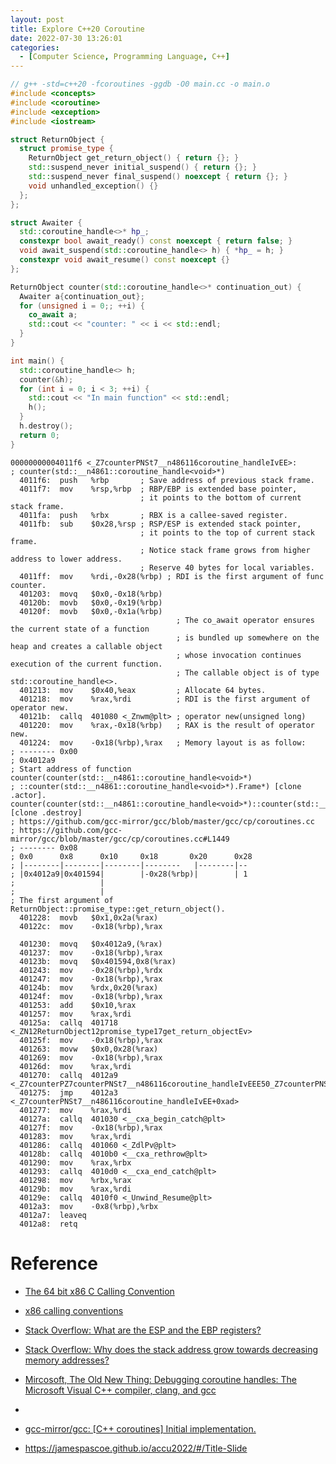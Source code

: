 ```yaml
---
layout: post
title: Explore C++20 Coroutine
date: 2022-07-30 13:26:01
categories:
  - [Computer Science, Programming Language, C++]
---
```


```cpp
// g++ -std=c++20 -fcoroutines -ggdb -O0 main.cc -o main.o
#include <concepts>
#include <coroutine>
#include <exception>
#include <iostream>

struct ReturnObject {
  struct promise_type {
    ReturnObject get_return_object() { return {}; }
    std::suspend_never initial_suspend() { return {}; }
    std::suspend_never final_suspend() noexcept { return {}; }
    void unhandled_exception() {}
  };
};

struct Awaiter {
  std::coroutine_handle<>* hp_;
  constexpr bool await_ready() const noexcept { return false; }
  void await_suspend(std::coroutine_handle<> h) { *hp_ = h; }
  constexpr void await_resume() const noexcept {}
};

ReturnObject counter(std::coroutine_handle<>* continuation_out) {
  Awaiter a{continuation_out};
  for (unsigned i = 0;; ++i) {
    co_await a;
    std::cout << "counter: " << i << std::endl;
  }
}

int main() {
  std::coroutine_handle<> h;
  counter(&h);
  for (int i = 0; i < 3; ++i) {
    std::cout << "In main function" << std::endl;
    h();
  }
  h.destroy();
  return 0;
}
```

```assembly
00000000004011f6 <_Z7counterPNSt7__n486116coroutine_handleIvEE>:
; counter(std::__n4861::coroutine_handle<void>*)
  4011f6:  push   %rbp       ; Save address of previous stack frame.
  4011f7:  mov    %rsp,%rbp  ; RBP/EBP is extended base pointer,
                             ; it points to the bottom of current stack frame.
  4011fa:  push   %rbx       ; RBX is a callee-saved register.
  4011fb:  sub    $0x28,%rsp ; RSP/ESP is extended stack pointer,
                             ; it points to the top of current stack frame.
                             ; Notice stack frame grows from higher address to lower address.
                             ; Reserve 40 bytes for local variables.
  4011ff:  mov    %rdi,-0x28(%rbp) ; RDI is the first argument of func counter.
  401203:  movq   $0x0,-0x18(%rbp)
  40120b:  movb   $0x0,-0x19(%rbp)
  40120f:  movb   $0x0,-0x1a(%rbp)
                                     ; The co_await operator ensures the current state of a function
                                     ; is bundled up somewhere on the heap and creates a callable object
                                     ; whose invocation continues execution of the current function.
                                     ; The callable object is of type std::coroutine_handle<>.
  401213:  mov    $0x40,%eax         ; Allocate 64 bytes.
  401218:  mov    %rax,%rdi          ; RDI is the first argument of operator new.
  40121b:  callq  401080 <_Znwm@plt> ; operator new(unsigned long)
  401220:  mov    %rax,-0x18(%rbp)   ; RAX is the result of operator new.
  401224:  mov    -0x18(%rbp),%rax   ; Memory layout is as follow:
; -------- 0x00
; 0x4012a9
; Start address of function counter(counter(std::__n4861::coroutine_handle<void>*)
; ::counter(std::__n4861::coroutine_handle<void>*).Frame*) [clone .actor].
counter(counter(std::__n4861::coroutine_handle<void>*)::counter(std::__n4861::coroutine_handle<void>*).Frame*) [clone .destroy]
; https://github.com/gcc-mirror/gcc/blob/master/gcc/cp/coroutines.cc
; https://github.com/gcc-mirror/gcc/blob/master/gcc/cp/coroutines.cc#L1449
; -------- 0x08
; 0x0      0x8      0x10     0x18       0x20      0x28
; |--------|--------|--------|--------   |--------|--
; |0x4012a9|0x401594|        |-0x28(%rbp)|        | 1
;                   |
;                   |
; The first argument of ReturnObject::promise_type::get_return_object().
  401228:  movb   $0x1,0x2a(%rax)
  40122c:  mov    -0x18(%rbp),%rax

  401230:  movq   $0x4012a9,(%rax)
  401237:  mov    -0x18(%rbp),%rax
  40123b:  movq   $0x401594,0x8(%rax)
  401243:  mov    -0x28(%rbp),%rdx
  401247:  mov    -0x18(%rbp),%rax
  40124b:  mov    %rdx,0x20(%rax)
  40124f:  mov    -0x18(%rbp),%rax
  401253:  add    $0x10,%rax
  401257:  mov    %rax,%rdi
  40125a:  callq  401718 <_ZN12ReturnObject12promise_type17get_return_objectEv>
  40125f:  mov    -0x18(%rbp),%rax
  401263:  movw   $0x0,0x28(%rax)
  401269:  mov    -0x18(%rbp),%rax
  40126d:  mov    %rax,%rdi
  401270:  callq  4012a9 <_Z7counterPZ7counterPNSt7__n486116coroutine_handleIvEEE50_Z7counterPNSt7__n486116coroutine_handleIvEE.Frame.actor>
  401275:  jmp    4012a3 <_Z7counterPNSt7__n486116coroutine_handleIvEE+0xad>
  401277:  mov    %rax,%rdi
  40127a:  callq  401030 <__cxa_begin_catch@plt>
  40127f:  mov    -0x18(%rbp),%rax
  401283:  mov    %rax,%rdi
  401286:  callq  401060 <_ZdlPv@plt>
  40128b:  callq  4010b0 <__cxa_rethrow@plt>
  401290:  mov    %rax,%rbx
  401293:  callq  4010d0 <__cxa_end_catch@plt>
  401298:  mov    %rbx,%rax
  40129b:  mov    %rax,%rdi
  40129e:  callq  4010f0 <_Unwind_Resume@plt>
  4012a3:  mov    -0x8(%rbp),%rbx
  4012a7:  leaveq
  4012a8:  retq
```

# Reference

+ [The 64 bit x86 C Calling Convention](https://aaronbloomfield.github.io/pdr/book/x86-64bit-ccc-chapter.pdf)
+ [x86 calling conventions](https://libdl.so/articles/x86_calling_conventions.html)
+ [Stack Overflow: What are the ESP and the EBP registers?](https://stackoverflow.com/questions/21718397/what-are-the-esp-and-the-ebp-registers)
+ [Stack Overflow: Why does the stack address grow towards decreasing memory addresses?](https://stackoverflow.com/questions/4560720/why-does-the-stack-address-grow-towards-decreasing-memory-addresses)

+ [Mircosoft, The Old New Thing: Debugging coroutine handles: The Microsoft Visual C++ compiler, clang, and gcc](https://devblogs.microsoft.com/oldnewthing/20211007-00/?p=105777)
+
+ [gcc-mirror/gcc: \[C++ coroutines\] Initial implementation.](https://github.com/gcc-mirror/gcc/commit/49789fd08378e3ff7a6efd7c4f72b72654259b89)
+ [](https://github.com/gcc-mirror/gcc/blob/49789fd08378e3ff7a6efd7c4f72b72654259b89/gcc/cp/coroutines.cc#L2847)
https://jamespascoe.github.io/accu2022/#/Title-Slide
